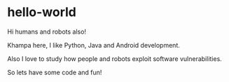 # hello-world

Hi humans and robots also!

Khampa here, I like Python, Java and Android development.

Also I love to study how people and robots exploit software vulnerabilities.

So lets have some code and fun!
